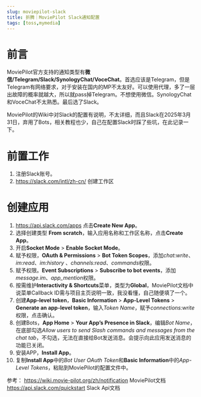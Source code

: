 ```yaml
---
slug: moviepilot-slack
title: 折腾｜MoviePilot Slack通知配置
tags: [toss,mymedia]
---
```

<!-- truncate -->

# 前言
MoviePilot官方支持的通知类型有**微信/Telegram/Slack/SynologyChat/VoceChat**。首选应该是Telegram，但是Telegram有网络要求，对于安装在国内的MP不太友好。可以使用代理，多了一层出故障的概率就越大，所以就pass掉Telegram。不想使用微信。SynologyChat和VoceChat不太熟悉。最后选了Slack。

MoviePilot的Wiki中对Slack的配置有说明，不太详细，而且Slack在2025年3月31日，弃用了Bots，相关教程也少，自己在配置Slack时踩了些坑，在此记录一下。

# 前置工作

1. 注册Slack账号。
2. https://slack.com/intl/zh-cn/ 创建工作区

# 创建应用
1. https://api.slack.com/apps 点击**Create New App**。
2. 选择创建类型 **From scratch**，输入应用名称和工作区名称，点击**Create App**。
3. 开启**Socket Mode** > **Enable Socket Mode**。
4. 赋予权限，**OAuth & Permissions** > **Bot Token Scopes**，添加*chat:write*、*im:read*、*im:history* 、*channels:read*、*commands*权限。
5. 赋予权限。**Event Subscriptions** > **Subscribe to bot events**，添加*message.im*、*app_mention*权限。
6. 按需维护**Interactivity & Shortcuts**菜单，类型为**Global**，MoviePilot文档中说菜单Callback ID需与项目主页说明一致，我没看懂，自己随便填了一个。
7. 创建**App-level token**，**Basic Information** > **App-Level Tokens** > **Generate an app-level token**，输入*Token Name*，赋予*connections:write*权限，点击确认。
8. 创建Bots，**App Home** > **Your App’s Presence in Slack**，编辑*Bot Name*，在底部勾选*Allow users to send Slash commands and messages from the chat tab*，不勾选，无法在直接给Bot发送消息。会提示向此应用发送消息的功能已关闭。
9. 安装APP，**Install App**。
10. 复制**Install App**中的*Bot User OAuth Token*和**Basic Information**中的*App-Level Tokens*，粘贴到MoviePilot的配置文件中。


参考：
https://wiki.movie-pilot.org/zh/notification MoviePilot文档
https://api.slack.com/quickstart Slack Api文档



